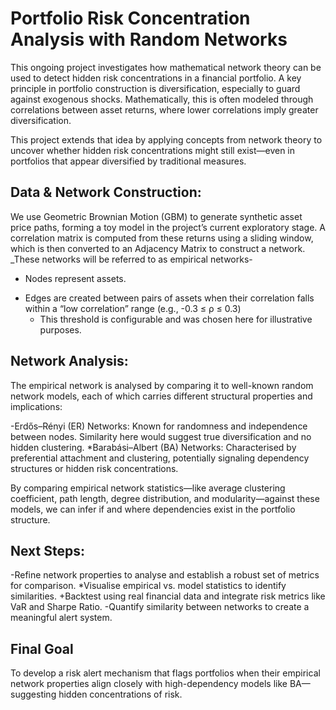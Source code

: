 # Portfolio Risk Concentration Analysis with Random Networks

This ongoing project investigates how mathematical network theory can be used to detect hidden risk concentrations in a financial portfolio. A key principle in portfolio construction is diversification, especially to guard against exogenous shocks. Mathematically, this is often modeled through correlations between asset returns, where lower correlations imply greater diversification.

This project extends that idea by applying concepts from network theory to uncover whether hidden risk concentrations might still exist—even in portfolios that appear diversified by traditional measures.

## Data & Network Construction:

We use Geometric Brownian Motion (GBM) to generate synthetic asset price paths, forming a toy model in the project’s current exploratory stage. A correlation matrix is computed from these returns using a sliding window, which is then converted to an Adjacency Matrix to construct a network. _These networks will be referred to as empirical networks- 

- Nodes represent assets.
* Edges are created between pairs of assets when their correlation falls within a “low correlation” range (e.g., -0.3 ≤ ρ ≤ 0.3)
  - This threshold is configurable and was chosen here for illustrative purposes.
 
## Network Analysis:

The empirical network is analysed by comparing it to well-known random network models, each of which carries different structural properties and implications:

-Erdős–Rényi (ER) Networks: Known for randomness and independence between nodes. Similarity here would suggest true diversification and no hidden clustering.
*Barabási–Albert (BA) Networks: Characterised by preferential attachment and clustering, potentially signaling dependency structures or hidden risk concentrations.

By comparing empirical network statistics—like average clustering coefficient, path length, degree distribution, and modularity—against these models, we can infer if and where dependencies exist in the portfolio structure.

## Next Steps:

-Refine network properties to analyse and establish a robust set of metrics for comparison.
*Visualise empirical vs. model statistics to identify similarities.
+Backtest using real financial data and integrate risk metrics like VaR and Sharpe Ratio.
-Quantify similarity between networks to create a meaningful alert system.

## Final Goal

To develop a risk alert mechanism that flags portfolios when their empirical network properties align closely with high-dependency models like BA—suggesting hidden concentrations of risk.
